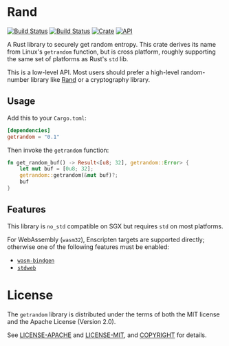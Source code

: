 # Rand

[![Build Status](https://travis-ci.org/rust-random/getrandom.svg?branch=master)](https://travis-ci.org/rust-random/getrandom)
[![Build Status](https://ci.appveyor.com/api/projects/status/github/rust-random/getrandom?svg=true)](https://ci.appveyor.com/project/rust-random/getrandom)
[![Crate](https://img.shields.io/crates/v/getrandom.svg)](https://crates.io/crates/getrandom)
[![API](https://docs.rs/getrandom/badge.svg)](https://docs.rs/getrandom)

A Rust library to securely get random entropy. This crate derives its name from
Linux's `getrandom` function, but is cross platform, roughly supporting the same
set of platforms as Rust's `std` lib.

This is a low-level API. Most users should prefer a high-level random-number
library like [Rand] or a cryptography library.

[Rand]: https://crates.io/crates/rand


## Usage

Add this to your `Cargo.toml`:

```toml
[dependencies]
getrandom = "0.1"
```

Then invoke the `getrandom` function:

```rust
fn get_random_buf() -> Result<[u8; 32], getrandom::Error> {
    let mut buf = [0u8; 32];
    getrandom::getrandom(&mut buf)?;
    buf
}
```

## Features

This library is `no_std` compatible on SGX but requires `std` on most platforms.

For WebAssembly (`wasm32`), Enscripten targets are supported directly; otherwise
one of the following features must be enabled:

-   [`wasm-bindgen`](https://crates.io/crates/wasm_bindgen)
-   [`stdweb`](https://crates.io/crates/stdweb)


# License

The `getrandom` library is distributed under the terms of both the MIT license
and the Apache License (Version 2.0).

See [LICENSE-APACHE](LICENSE-APACHE) and [LICENSE-MIT](LICENSE-MIT), and
[COPYRIGHT](COPYRIGHT) for details.
